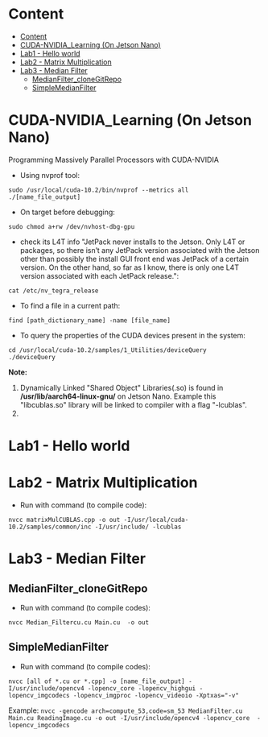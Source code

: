 # Content
- [Content](#content)
- [CUDA-NVIDIA_Learning (On Jetson Nano)](#cuda-nvidia_learning-on-jetson-nano)
- [Lab1 - Hello world](#lab1---hello-world)
- [Lab2 - Matrix Multiplication](#lab2---matrix-multiplication)
- [Lab3 - Median Filter](#lab3---median-filter)
  - [MedianFilter_cloneGitRepo](#medianfilter_clonegitrepo)
  - [SimpleMedianFilter](#simplemedianfilter)
# CUDA-NVIDIA_Learning (On Jetson Nano)
Programming Massively Parallel Processors with CUDA-NVIDIA
 - Using nvprof tool: 
```
sudo /usr/local/cuda-10.2/bin/nvprof --metrics all ./[name_file_output]
```
 - On target before debugging: 
```
sudo chmod a+rw /dev/nvhost-dbg-gpu
```
  - check its L4T info "JetPack never installs to the Jetson. Only L4T or packages, so there isn’t any JetPack version associated with the Jetson other than possibly the install GUI front end was JetPack of a certain version. On the other hand, so far as I know, there is only one L4T version associated with each JetPack release.":
```
cat /etc/nv_tegra_release
``` 
   - To find a file in a current path:
```
find [path_dictionary_name] -name [file_name]
```
  - To query the properties of the CUDA devices present in the system:
```
cd /usr/local/cuda-10.2/samples/1_Utilities/deviceQuery
./deviceQuery
```
**Note:** 
 1. Dynamically Linked "Shared Object" Libraries(.so) is found in **/usr/lib/aarch64-linux-gnu/** on Jetson Nano. Example this "libcublas.so" library will be linked to compiler with a flag "-lcublas". 
 2. 
# Lab1 - Hello world

# Lab2 - Matrix Multiplication
  - Run with command (to compile code):
  ```
  nvcc matrixMulCUBLAS.cpp -o out -I/usr/local/cuda-10.2/samples/common/inc -I/usr/include/ -lcublas
  ```

# Lab3 - Median Filter
## MedianFilter_cloneGitRepo
 - Run with command (to compile codes):
```
nvcc Median_Filtercu.cu Main.cu  -o out
```
## SimpleMedianFilter
 - Run with command (to compile codes): 
```
nvcc [all of *.cu or *.cpp] -o [name_file_output] -I/usr/include/opencv4 -lopencv_core -lopencv_highgui -lopencv_imgcodecs -lopencv_imgproc -lopencv_videoio -Xptxas="-v" 
```
Example: ```nvcc -gencode arch=compute_53,code=sm_53 MedianFilter.cu Main.cu ReadingImage.cu -o out -I/usr/include/opencv4 -lopencv_core  -lopencv_imgcodecs```